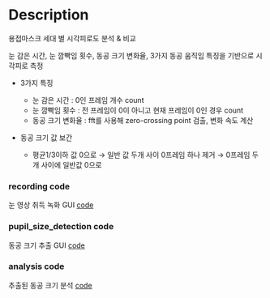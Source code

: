 # Description

용접마스크 세대 별 시각피로도 분석 & 비교

눈 감은 시간, 눈 깜빡임 횟수, 동공 크기 변화율, 3가지 동공 움직임 특징을 기반으로 시각피로 측정

- 3가지 특징
    - 눈 감은 시간 :  0인 프레임 개수 count
    - 눈 깜빡임 횟수 : 전 프레임이 0이 아니고 현재 프레임이 0인 경우 count
    - 동공 크기 변화율 : fft를 사용해 zero-crossing point 검출, 변화 속도 계산
    

- 동공 크기 값 보간 
  - 평균1/3이하 값 0으로  → 일반 값 두개 사이 0프레임 하나 제거 → 0프레임 두개 사이에 일반값 0으로
  

### recording code
눈 영상 취득 녹화 GUI
[code](https://github.com/mjw2705/OTOS/tree/main/analysising_code)

### pupil_size_detection code
동공 크기 추출 GUI
[code](https://github.com/mjw2705/OTOS/tree/main/pupil_size_detection_code)

### analysis code
추출된 동공 크기 분석 
[code](https://github.com/mjw2705/OTOS/tree/main/analysising_code)